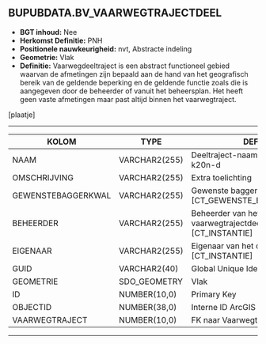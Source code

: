 ﻿## BUPUBDATA.BV_VAARWEGTRAJECTDEEL


* __BGT inhoud:__ Nee
* __Herkomst Definitie:__ PNH
* __Positionele nauwkeurigheid:__ nvt, Abstracte indeling
* __Geometrie:__ Vlak
* __Definitie:__
Vaarwegdeeltraject is een abstract functioneel gebied waarvan
de afmetingen zijn bepaald aan de hand van het geografisch
bereik van de geldende beperking en de geldende functie
zoals die is aangegeven door de beheerder of vanuit het
beheersplan. Het heeft geen vaste afmetingen maar past
altijd binnen het vaarwegtraject.


[plaatje]

***

|KOLOM                           	|TYPE          	|DEFINITIE|
|------                          	|----          	|-----    |
|NAAM                            	|VARCHAR2(255) 	|Deeltraject-naam, bijvoorbeeld k20n-d||
|OMSCHRIJVING                    	|VARCHAR2(255) 	|Extra toelichting|
|GEWENSTEBAGGERKWAL              	|VARCHAR2(255) 	|Gewenste baggerkwaliteit, keuzelijst [CT_GEWENSTE_BAGGERKWALITEIT]|
|BEHEERDER                       	|VARCHAR2(255) 	|Beheerder van het vaarwegtrajectdeel, keuzelijst [CT_INSTANTIE]|
|EIGENAAR                        	|VARCHAR2(255) 	|Eigenaar van het object, keuzelijst [CT_INSTANTIE]|
|GUID                            	|VARCHAR2(40)  	|Global Unique Identifier|
|GEOMETRIE                       	|SDO_GEOMETRY  	|Vlak|
|ID                              	|NUMBER(10,0)  	|Primary Key|
|OBJECTID                        	|NUMBER(38,0)   |Interne ID ArcGIS|
|VAARWEGTRAJECT                  	|NUMBER(10,0)  	|FK naar Vaarwegtraject|

***
